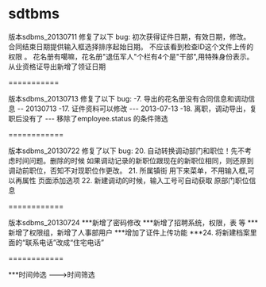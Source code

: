 sdtbms
==========
版本sdbms_20130711
修复了以下 bug:
初次获得证件日期，有效日期，修改。 
合同结束日期提供输入框选择排序起始日期。
不应该看到检查ID这个文件上传的权限  。
花名册有噶嘛，花名册"退伍军人"个栏有4个是"干部",用特殊身份表示。
从业资格证导出新增了领证日期

===========

版本sdbms_20130713
修复了以下 bug:
-7. 导出的花名册没有合同信息和调动信息 -- 20130713 
-17. 证件资料可以修改 --- 2013-07-13
-18. 离职，调动导出，复职后没有了 --- 移除了employee.status 的条件筛选

============

版本sdbms_20130722
修复了以下 bug:
20. 自动转换调动部门和职位！先不考虑时间问题。删除的时候 如果调动记录的新职位跟现在的新职位相同，则还原到调动前职位，否知不对现职位作更改。
21. 所属镇街 用下来菜单，不用输入框,可以再属性 页面添加选项
22. 新建调动的时候，输入工号可自动获取 原部门职位信息


============

版本sdbms_20130724
***新增了密码修改
***新增了招聘系统，权限，表 等
***新增了权限组，新增了人事部用户
***增加了证件上传功能
***24. 将新建档案里面的“联系电话”改成“住宅电话”

============

***时间帅选 --->时间筛选


